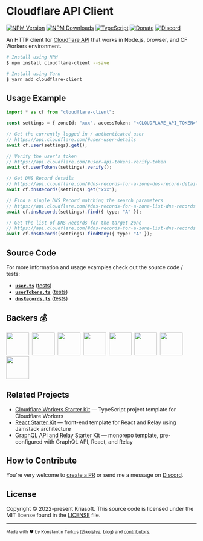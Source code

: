 # Cloudflare API Client

[![NPM Version](https://img.shields.io/npm/v/cloudflare-client?style=flat-square)](https://www.npmjs.com/package/cloudflare-client)
[![NPM Downloads](https://img.shields.io/npm/dm/cloudflare-client?style=flat-square)](https://www.npmjs.com/package/cloudflare-client)
[![TypeScript](https://img.shields.io/badge/%3C%2F%3E-TypeScript-%230074c1.svg?style=flat-square)](http://www.typescriptlang.org/)
[![Donate](https://img.shields.io/badge/dynamic/json?color=%23ff424d&label=Patreon&style=flat-square&query=data.attributes.patron_count&suffix=%20patrons&url=https%3A%2F%2Fwww.patreon.com%2Fapi%2Fcampaigns%2F233228)](http://patreon.com/koistya)
[![Discord](https://img.shields.io/discord/643523529131950086?label=Chat&style=flat-square)](https://discord.gg/bSsv7XM)

An HTTP client for [Cloudflare API](https://api.cloudflare.com/) that works in Node.js, browser, and CF Workers environment.

```bash
# Install using NPM
$ npm install cloudflare-client --save

# Install using Yarn
$ yarn add cloudflare-client
```

## Usage Example

```ts
import * as cf from "cloudflare-client";

const settings = { zoneId: "xxx", accessToken: "<CLOUDFLARE_API_TOKEN>" };

// Get the currently logged in / authenticated user
// https://api.cloudflare.com/#user-user-details
await cf.user(settings).get();

// Verify the user's token
// https://api.cloudflare.com/#user-api-tokens-verify-token
await cf.userTokens(settings).verify();

// Get DNS Record details
// https://api.cloudflare.com/#dns-records-for-a-zone-dns-record-details
await cf.dnsRecords(settings).get("xxx");

// Find a single DNS Record matching the search parameters
// https://api.cloudflare.com/#dns-records-for-a-zone-list-dns-records
await cf.dnsRecords(settings).find({ type: "A" });

// Get the list of DNS Records for the target zone
// https://api.cloudflare.com/#dns-records-for-a-zone-list-dns-records
await cf.dnsRecords(settings).findMany({ type: "A" });
```

## Source Code

For more information and usage examples check out the source code / tests:

- **[`user.ts`](./src/user.ts)** ([tests](./src/user.test.ts))
- **[`userTokens.ts`](./src/userTokens.ts)** ([tests](./src/userTokens.test.ts))
- **[`dnsRecords.ts`](./src/dnsRecords.ts)** ([tests](./src/dnsRecords.test.ts))

## Backers 💰

<a href="https://reactstarter.com/b/1"><img src="https://reactstarter.com/b/1.png" height="60" /></a>&nbsp;&nbsp;<a href="https://reactstarter.com/b/2"><img src="https://reactstarter.com/b/2.png" height="60" /></a>&nbsp;&nbsp;<a href="https://reactstarter.com/b/3"><img src="https://reactstarter.com/b/3.png" height="60" /></a>&nbsp;&nbsp;<a href="https://reactstarter.com/b/4"><img src="https://reactstarter.com/b/4.png" height="60" /></a>&nbsp;&nbsp;<a href="https://reactstarter.com/b/5"><img src="https://reactstarter.com/b/5.png" height="60" /></a>&nbsp;&nbsp;<a href="https://reactstarter.com/b/6"><img src="https://reactstarter.com/b/6.png" height="60" /></a>&nbsp;&nbsp;<a href="https://reactstarter.com/b/7"><img src="https://reactstarter.com/b/7.png" height="60" /></a>&nbsp;&nbsp;<a href="https://reactstarter.com/b/8"><img src="https://reactstarter.com/b/8.png" height="60" /></a>

## Related Projects

- [Cloudflare Workers Starter Kit](https://github.com/kriasoft/cloudflare-starter-kit) — TypeScript project template for Cloudflare Workers
- [React Starter Kit](https://github.com/kriasoft/react-starter-kit) — front-end template for React and Relay using Jamstack architecture
- [GraphQL API and Relay Starter Kit](https://github.com/kriasoft/graphql-starter) — monorepo template, pre-configured with GraphQL API, React, and Relay

## How to Contribute

You're very welcome to [create a PR](https://docs.github.com/en/pull-requests/collaborating-with-pull-requests/proposing-changes-to-your-work-with-pull-requests/creating-a-pull-request)
or send me a message on [Discord](https://discord.gg/bSsv7XM).

## License

Copyright © 2022-present Kriasoft. This source code is licensed under the MIT license found in the
[LICENSE](https://github.com/kriasoft/cloudflare-client/blob/main/LICENSE) file.

---

<sup>Made with ♥ by Konstantin Tarkus ([@koistya](https://twitter.com/koistya), [blog](https://medium.com/@koistya))
and [contributors](https://github.com/kriasoft/cloudflare-client/graphs/contributors).</sup>
